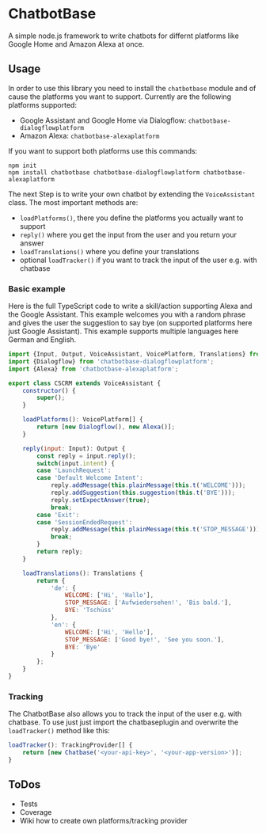 # ChatbotBase
A simple node.js framework to write chatbots for differnt platforms like Google Home and Amazon Alexa at once.

## Usage

In order to use this library you need to install the `chatbotbase` module and of cause the platforms you want to support.
Currently are the following platforms supported:
- Google Assistant and Google Home via Dialogflow: `chatbotbase-dialogflowplatform`
- Amazon Alexa: `chatbotbase-alexaplatform`

If you want to support both platforms use this commands:

    npm init
    npm install chatbotbase chatbotbase-dialogflowplatform chatbotbase-alexaplatform

The next Step is to write your own chatbot by extending the `VoiceAssistant` class. The most important methods are:
- `loadPlatforms()`, there you define the platforms you actually want to support
- `reply()` where you get the input from the user and you return your answer
- `loadTranslations()` where you define your translations
- optional `loadTracker()` if you want to track the input of the user e.g. with chatbase

### Basic example

Here is the full TypeScript code to write a skill/action supporting Alexa and the Google Assistant. This example
welcomes you with a random phrase and gives the user the suggestion to say bye (on supported platforms here just Google
Assistant). This example supports multiple languages here German and English.

```javascript
import {Input, Output, VoiceAssistant, VoicePlatform, Translations} from 'chatbotbase';
import {Dialogflow} from 'chatbotbase-dialogflowplatform';
import {Alexa} from 'chatbotbase-alexaplatform';

export class CSCRM extends VoiceAssistant {
    constructor() {
        super();
    }

    loadPlatforms(): VoicePlatform[] {
        return [new Dialogflow(), new Alexa()];
    }

    reply(input: Input): Output {
        const reply = input.reply();
        switch(input.intent) {
        case 'LaunchRequest':
        case 'Default Welcome Intent':
            reply.addMessage(this.plainMessage(this.t('WELCOME')));
            reply.addSuggestion(this.suggestion(this.t('BYE')));
            reply.setExpectAnswer(true);
            break;
        case 'Exit':
        case 'SessionEndedRequest':
            reply.addMessage(this.plainMessage(this.t('STOP_MESSAGE')));
            break;
        }
        return reply;
    }

    loadTranslations(): Translations {
        return {
            'de': {
                WELCOME: ['Hi', 'Hallo'],
                STOP_MESSAGE: ['Aufwiedersehen!', 'Bis bald.'],
                BYE: 'Tschüss'
            },
            'en': {
                WELCOME: ['Hi', 'Hello'],
                STOP_MESSAGE: ['Good bye!', 'See you soon.'],
                BYE: 'Bye'
            }
        };
    }
}
```

### Tracking
The ChatbotBase also allows you to track the input of the user e.g. with chatbase. To use just just import the
chatbaseplugin and overwrite the `loadTracker()` method like this:

```javascript
loadTracker(): TrackingProvider[] {
    return [new Chatbase('<your-api-key>', '<your-app-version>')];
}
```

## ToDos
* Tests
* Coverage
* Wiki how to create own platforms/tracking provider

